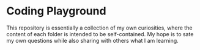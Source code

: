 # Coding Playground
This repository is essentially a collection of my own curiosities, where the content of each folder is intended to be self-contained. My hope is to sate my own questions while also sharing with others what I am learning.
